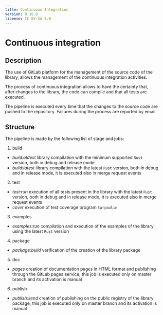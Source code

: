 ```yaml
---
title: Continuous Integration
version: 0.10.0
license: CC BY-SA 4.0
---
```


# Continuous integration

## Description

The use of GitLab platform for the management of the source code of the library, allows the management of the continuous integration activities.

The process of continuous integration allows to have the certainty that, after changes to the library, the code can compile and that all tests are executed.

The pipeline is executed every time that the changes to the source code are pushed to the repository. Failures during the process are reported by email.

## Structure

The pipeline is made by the following list of stage and jobs:

1. build
  - *build:oldest* library compilation with the minimum supported `Rust` version, both in debug and release mode
  - *build:latest* library compilation with the latest `Rust` version, both in debug and in release mode, it is executed also in merge request events

2. test
  - *test:run* execution of all tests present in the library with the latest `Rust` version, both in debug and in release mode, it is executed also in merge request events
  - *cover* execution of test coverage program `tarpaulin`

3. examples
  - *examples:run* compilation and execution of the examples of the library using the latest `Rust` version

4. package
  - *package:build* verification of the creation of the library package

5. doc
  - *pages* creation of documentation pages in HTML format and publishing through the GitLab pages service, this job is executed only on master branch and its activation is manual

6. publish
  - *publish:send* creation of publishing on the public registry of the library package, this job is executed only on master branch and its activation is manual
